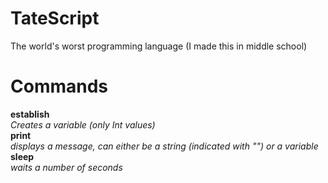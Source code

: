 # TateScript
The world's worst programming language (I made this in middle school)

# Commands
  **establish**  
    *Creates a variable (only Int values)*  
  **print**  
    *displays a message, can either be a string (indicated with "") or a variable*  
  **sleep**  
    *waits a number of seconds*  
